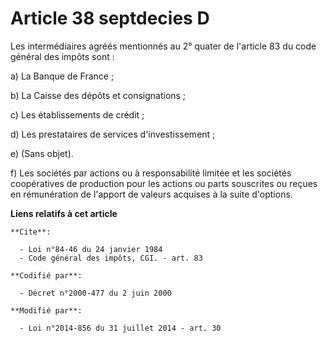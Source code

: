 # Article 38 septdecies D

Les intermédiaires agréés mentionnés au 2° quater de l'article 83 du code général des impôts sont : 

a) La Banque de France ; 

b) La Caisse des dépôts et consignations ; 

c) Les établissements de crédit ; 

d) Les prestataires de services d'investissement ; 

e) (Sans objet). 

f) Les sociétés par actions ou à responsabilité limitée et les    sociétés coopératives de production pour les actions ou
parts souscrites ou reçues en rémunération de l'apport de valeurs acquises à la suite d'options.

**Liens relatifs à cet article**

	**Cite**:

	  - Loi n°84-46 du 24 janvier 1984
	  - Code général des impôts, CGI. - art. 83

	**Codifié par**:

	  - Décret n°2000-477 du 2 juin 2000

	**Modifié par**:

	  - Loi n°2014-856 du 31 juillet 2014 - art. 30

